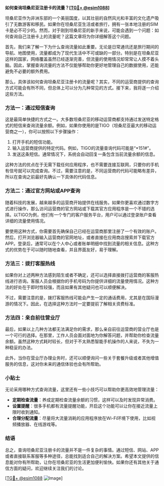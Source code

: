 **如何查询坦桑尼亚注册卡的流量？[[TG💪+ @esim1088](https://t.me/s/esim1088)]**

坦桑尼亚作为非洲东部的一个美丽国度，以其壮丽的自然风光和丰富的文化遗产吸引了无数游客和移民。如果你在坦桑尼亚生活或者旅行，拥有一张本地注册的SIM卡是必不可少的。然而，对于刚到坦桑尼亚的新手来说，可能会遇到一个问题：如何查询自己注册卡上的流量呢？这篇文章将为你详细解答这个问题。

首先，我们来了解一下为什么查询流量如此重要。无论是日常通讯还是旅行期间的导航、地图使用，流量都成为了现代生活中不可或缺的一部分。特别是在坦桑尼亚这样的国家，网络覆盖虽然已经逐渐完善，但流量的使用情况却常常让人摸不着头脑。因此，掌握查询流量的方法不仅能够帮助你更好地管理自己的数据使用，还能避免不必要的额外费用。

那么，具体该如何查询坦桑尼亚注册卡的流量呢？其实，不同的运营商提供的查询方式可能会有所不同，但总体上可以分为几种常见的方式。接下来，我将逐一介绍这些方法。

### 方法一：通过短信查询

这是最简单快捷的方式之一。大多数坦桑尼亚的移动运营商都支持通过发送特定格式的短信来查询流量余额。例如，如果你使用的是TIGO（坦桑尼亚最大的移动运营商之一），你可以按照以下步骤操作：

1. 打开手机的短信功能。
2. 输入运营商提供的特定代码。例如，TIGO的流量查询代码可能是“*151#”。
3. 发送这条短信。通常情况下，系统会自动回复一条包含当前流量余额的信息。

这种方法的优点在于无需下载任何应用程序，也不需要连接互联网，只要你的手机有信号就可以完成查询。不过，需要注意的是，不同运营商的代码可能略有差异，所以在查询之前最好先确认一下具体的代码信息。

### 方法二：通过官方网站或APP查询

随着科技的发展，越来越多的运营商开始提供在线服务。如果你更喜欢通过数字方式进行操作，那么访问运营商的官方网站或下载其官方应用程序是一个不错的选择。以TIGO为例，他们有一个专门的客户服务平台，用户可以通过登录账户查看详细的流量使用情况。

要使用这种方式，你需要首先确保自己已经在运营商那里注册了一个有效的账户。然后，打开浏览器输入运营商的官网地址，或者直接在应用商店搜索并下载官方APP。登录后，通常可以在个人中心或者账单明细中找到流量的相关信息。这种方式的优势在于可以随时随地查看，并且界面友好，易于理解。

### 方法三：拨打客服热线

如果你对上述两种方法感到陌生或者不确定，还可以选择直接拨打运营商的客服热线进行咨询。客服人员会根据你的手机号码为你提供详细的流量使用情况。这种方法的好处在于即时性较强，而且如果有其他疑问也可以顺便解决。

不过，需要注意的是，拨打客服热线可能会产生一定的通话费用，尤其是在国际漫游的情况下。因此，在选择这种方法时一定要提前了解相关资费标准。

### 方法四：亲自前往营业厅

最后，如果以上几种方法都无法满足你的需求，那么亲自前往运营商的营业厅也是一个可行的选择。在那里，工作人员会面对面地为你解答问题，并帮助你检查流量余额。虽然这种方式耗时较长，但对于不太熟悉智能手机操作的人来说，不失为一种稳妥的办法。

此外，当你在营业厅办理业务时，还可以顺便询问一些关于套餐升级或者其他增值服务的信息，这对你未来的通信体验也会有所帮助。

### 小贴士

无论采用哪种方式查询流量，这里还有一些小技巧可以帮助你更高效地管理流量：

- **定期检查流量**：养成定期检查流量余额的习惯，这样可以及时发现异常消费。
- **设置提醒**：很多手机都有流量提醒功能，开启这个功能可以让你在接近流量上限时收到通知。
- **合理分配流量**：尽量将大流量消耗的应用程序放在Wi-Fi环境下使用，比如视频播放器、在线游戏等。

### 结语

总之，查询坦桑尼亚注册卡的流量并不是一件复杂的事情。通过短信、网站、APP或者直接联系客服等多种途径，总能找到适合自己的解决方案。希望本文提供的信息能对你有所帮助，让你在坦桑尼亚的生活更加便利愉快。如果你还有其他关于通信方面的疑问，欢迎继续关注我们的讨论。

[[TG💪+ @esim1088](https://t.me/s/esim1088) ![Image](https://i.postimg.cc/4NQfJmqS/Snipaste-2025-05-13-00-14-12.png)]